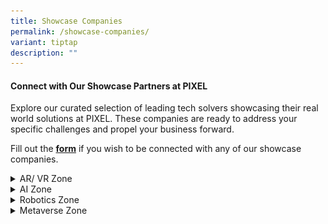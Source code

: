 ```yaml
---
title: Showcase Companies
permalink: /showcase-companies/
variant: tiptap
description: ""
---
```

<h4>Connect with Our Showcase Partners at PIXEL</h4>
<p></p>
<p>Explore our curated selection of leading tech solvers showcasing their
real world solutions at PIXEL. These companies are ready to address your
specific challenges and propel your business forward.</p>
<p>Fill out the <strong><a href="https://form.gov.sg/666287f0a5035a6fe2d176ee" rel="noopener noreferrer nofollow" target="_blank">form</a></strong> if
you wish to be connected with any of our showcase companies.</p>
<p></p>
<div data-type="detailGroup" class="isomer-accordion isomer-accordion-white">
<details class="isomer-details">
<summary>AR/ VR Zone</summary>
<div data-type="detailsContent" class="isomer-details-content">
<table style="minWidth: 50px">
<colgroup>
<col>
<col>
</colgroup>
<tbody>
<tr>
<th rowspan="1" colspan="2">
<p>At PIXEL, delve into cutting-edge AR (Augmented Reality) and VR (Virtual
Reality) technologies. AR enhances real-world experiences by overlaying
digital elements, while VR immerses you in entirely virtual environments.
Explore how these innovations are transforming industries and experience
the future of technology firsthand.</p>
</th>
</tr>
<tr>
<td rowspan="1" colspan="1">
<p></p>
<div class="isomer-image-wrapper">
<img style="width: 100%" height="auto" width="100%" alt="" src="/images/2.png">
</div>
</td>
<td rowspan="1" colspan="1">
<p><strong><u>Alo XR</u></strong>
</p>
<p>ALO XR harnesses immersive technologies to help older adults thrive, developing
AR/VR solutions to enhance healthspan and unlock human potential.</p>
<p><strong><a href="https://aloxr.com/" rel="noopener noreferrer nofollow" target="_blank">https://aloxr.com/</a></strong>
</p>
</td>
</tr>
<tr>
<td rowspan="1" colspan="1">
<p></p>
<p></p>
<div class="isomer-image-wrapper">
<img style="width: 100%" height="auto" width="100%" alt="" src="/images/1.png">
</div>
</td>
<td rowspan="1" colspan="1">
<p><strong><u>Augmenteed</u></strong>
</p>
<p>Augmenteed allows industrial companies to digitise their procedures within
hours, eliminates the need for time-consuming codes, and deploy mobile
applications to field technicians for maintenance, repair, operations,
inspection, training, and remote support.&nbsp;</p>
<p><strong><a href="http://www.augmenteed.tech/" rel="noopener noreferrer nofollow" target="_blank"><u>www.augmenteed.tech</u></a>&nbsp;</strong>&nbsp;</p>
</td>
</tr>
<tr>
<td rowspan="1" colspan="1">
<p></p>
<div class="isomer-image-wrapper">
<img style="width: 100%" height="auto" width="100%" alt="" src="/images/serial_co.png">
</div>
</td>
<td rowspan="1" colspan="1">
<p><strong><u>SERIAL CO_</u></strong>
</p>
<p>SERIAL CO_ is a creative technology studio envisioning a world where immersive
experiences transform the way people learn, work, and interact with each
other.</p>
<p><strong><a href="https://serial.sg/" rel="noopener noreferrer nofollow" target="_blank">www.serial.sg</a></strong>
</p>
</td>
</tr>
</tbody>
</table>
</div>
</details>
<details class="isomer-details">
<summary>AI Zone</summary>
<div data-type="detailsContent" class="isomer-details-content">
<table style="minWidth: 50px">
<colgroup>
<col>
<col>
</colgroup>
<tbody>
<tr>
<th rowspan="1" colspan="2">
<p>Our AI (Artificial Intelligence) zone showcases the latest advancements
in machine learning, natural language processing, and data analytics. Discover
how AI is revolutionising industries by enhancing decision-making, automating
tasks, and providing personalised experiences.</p>
</th>
</tr>
<tr>
<td rowspan="1" colspan="1">
<p></p>
<div class="isomer-image-wrapper">
<img style="width: 100%" height="auto" width="100%" alt="" src="/images/ailytics.png">
</div>
</td>
<td rowspan="1" colspan="1">
<p><strong><u>Ailytics</u></strong>
</p>
<p></p>
<p>Ailytics helps industrial companies improve safety and maximise productivity
by providing video analytics solutions for safety and productivity monitoring.</p>
<p><strong><a href="https://ailytics.ai/" rel="noopener noreferrer nofollow" target="_blank">https://ailytics.ai/</a></strong>
</p>
</td>
</tr>
<tr>
<td rowspan="1" colspan="1">
<p></p>
<div class="isomer-image-wrapper">
<img style="width: 100%" height="auto" width="100%" alt="" src="/images/5.png">
</div>
</td>
<td rowspan="1" colspan="1">
<p><strong><u>BeLive Technology</u></strong>
</p>
<p></p>
<p>BeLive empower its customers with easy-to-install video players that allow
to deliver live, interactive and shoppable media directly on their websites
or apps.</p>
<p><strong><a href="https://belive.technology/" rel="noopener noreferrer nofollow" target="_blank">https://belive.technology/</a></strong>
</p>
</td>
</tr>
<tr>
<td rowspan="1" colspan="1">
<p></p>
<div class="isomer-image-wrapper">
<img style="width: 100%" height="auto" width="100%" alt="" src="/images/6.png">
</div>
</td>
<td rowspan="1" colspan="1">
<p><strong><u>Evolve Innovative Solutions</u></strong>
</p>
<p></p>
<p>Evolve Innovative Solutions empowers organizations seeking to harness
the power of next-generation technology, pioneering AI and immersion-powered
AR/VR solutions for the modern age.</p>
<p><strong><a href="https://www.eis.sg/" rel="noopener noreferrer nofollow" target="_blank">www.eis.sg</a></strong>
</p>
</td>
</tr>
<tr>
<td rowspan="1" colspan="1">
<p></p>
<div class="isomer-image-wrapper">
<img style="width: 100%" height="auto" width="100%" alt="" src="/images/7.png">
</div>
</td>
<td rowspan="1" colspan="1">
<p><strong><u>FingerDance</u></strong>
</p>
<p></p>
<p>FingerDance is committed to building AI infrastructure for a smart and
inclusive world, offering 24/7 sign language translation services and accessible
sign language information.</p>
<p><strong><a href="https://sg.linkedin.com/company/fingerdance-pte-ltd" rel="noopener noreferrer nofollow" target="_blank">https://www.linkedin.com/company/fingerdance-pte-ltd/</a></strong>
</p>
</td>
</tr>
<tr>
<td rowspan="1" colspan="1">
<p></p>
<div class="isomer-image-wrapper">
<img style="width: 100%" height="auto" width="100%" alt="" src="/images/VONCIERGE__1_.png">
</div>
</td>
<td rowspan="1" colspan="1">
<p><strong><u>Voncierge</u></strong>
</p>
<p></p>
<p>Voncierge blends technology with a human touch, reshaping how businesses
connect with customers by offering an AI-powered omni-channel video-telephony
solution.</p>
<p><strong><a href="https://voncierge.tech/" rel="noopener noreferrer nofollow" target="_blank">https://voncierge.tech/</a></strong>
</p>
</td>
</tr>
<tr>
<td rowspan="1" colspan="1">
<p></p>
<div class="isomer-image-wrapper">
<img style="width: 100%" height="auto" width="100%" alt="" src="/images/pand_ai.png">
</div>
</td>
<td rowspan="1" colspan="1">
<p><strong><u>Pand.ai</u></strong>
</p>
<p></p>
<p>Pand.ai is a leader in conversational AI solutions in Singapore, powered
by proprietary natural language processing that understands a variety of
languages.</p>
<p><strong><a href="https://www.pand.ai/" rel="noopener noreferrer nofollow" target="_blank">https://www.pand.ai/</a></strong>
</p>
<p></p>
</td>
</tr>
<tr>
<td rowspan="1" colspan="1">
<p></p>
<div class="isomer-image-wrapper">
<img style="width: 100%" height="auto" width="100%" alt="" src="/images/technocorp.png">
</div>
</td>
<td rowspan="1" colspan="1">
<p><strong><u>Technocorp</u></strong>
</p>
<p></p>
<p>Technocorp harnesses the power of Virtual Reality (VR) technology and
Generative Design with their digital twin solution that help users visualize
and analyse designs.</p>
<p><strong><a href="https://www.linkedin.com/company/technocorpsg/?originalSubdomain=sg" rel="noopener noreferrer nofollow" target="_blank">https://www.linkedin.com/company/technocorpsg/</a></strong>
</p>
</td>
</tr>
<tr>
<td rowspan="1" colspan="1">
<p></p>
<div class="isomer-image-wrapper">
<img style="width: 100%" height="auto" width="100%" alt="" src="/images/xrator.png">
</div>
</td>
<td rowspan="1" colspan="1">
<p><strong><u>XRATOR</u></strong>
</p>
<p></p>
<p>XRATOR's mission is to make effective cybersecurity accessible to all,
providing a SaaS that helps organizations close the knowledge gap between
cybersecurity officers and engineers.</p>
<p><strong><a href="https://www.x-rator.com/" rel="noopener noreferrer nofollow" target="_blank">https://x-rator.com</a></strong>
</p>
</td>
</tr>
<tr>
<td rowspan="1" colspan="1">
<p></p>
<div class="isomer-image-wrapper">
<img style="width: 100%" height="auto" width="100%" alt="" src="/images/objectivee.png">
</div>
</td>
<td rowspan="1" colspan="1">
<p><strong><u>Objective Experience</u></strong>
</p>
<p></p>
<p>Objective Experience empowers businesses to gain a competitive edge by
understanding customers' unconscious behaviours and preferences using eye
tracking technology.</p>
<p><strong><a href="https://www.objectiveexperience.com/" rel="noopener noreferrer nofollow" target="_blank">http://www.objectiveexperience.com/</a></strong>
</p>
</td>
</tr>
</tbody>
</table>
</div>
</details>
<details class="isomer-details">
<summary>Robotics Zone</summary>
<div data-type="detailsContent" class="isomer-details-content">
<p></p>
<table style="minWidth: 50px">
<colgroup>
<col>
<col>
</colgroup>
<tbody>
<tr>
<th rowspan="1" colspan="2">
<p><strong>The Robotics zone showcases cutting-edge innovations in automation and precision technology. Discover how advanced robotics are transforming industries by automating processes and improving efficiency.</strong>
</p>
</th>
</tr>
<tr>
<td rowspan="1" colspan="1">
<p></p>
<div class="isomer-image-wrapper">
<img style="width: 100%" height="auto" width="100%" alt="" src="/images/techfox_logo__1_.png">
</div>
</td>
<td rowspan="1" colspan="1">
<p></p>
<p><strong><u>Techfox</u></strong>
<br>
</p>
<p>Techfox is a start-up in the realms of Artificial Intelligence (AI), Internet
of Things (IoT), and Robotics that provides a connected robotics delivery
system with real-time location tracking and fleet management features.</p>
<p><strong><a href="http://techfox.com.sg/" rel="noopener noreferrer nofollow" target="_blank">http://techfox.com.sg/</a></strong>
</p>
</td>
</tr>
</tbody>
</table>
</div>
</details>
<details class="isomer-details">
<summary>Metaverse Zone</summary>
<div data-type="detailsContent" class="isomer-details-content">
<table style="minWidth: 50px">
<colgroup>
<col>
<col>
</colgroup>
<tbody>
<tr>
<th rowspan="1" colspan="2">
<p><strong>The Metaverse Zone offers an immersive experience for users to interact and explore an expansive virtual space that mirrors the real world. Find out how the virtual metaverse is reshaping social interactions, learning, and engagement.</strong>
</p>
</th>
</tr>
<tr>
<td rowspan="1" colspan="1">
<p></p>
<div class="isomer-image-wrapper">
<img style="width: 100%" height="auto" width="100%" alt="" src="/images/smobler.png">
</div>
</td>
<td rowspan="1" colspan="1">
<p><strong><u>Smobler Studios</u></strong>
</p>
<p>Smobler Studios is a provider of metaverse architecture solutions specializing
in IP creation, brand marketing and metaverse development for businesses</p>
<p><a href="https://www.smobler.io/" rel="noopener noreferrer nofollow" target="_blank">https://smobler.io</a>
</p>
</td>
</tr>
<tr>
<td rowspan="1" colspan="1">
<p></p>
<div class="isomer-image-wrapper">
<img style="width: 100%" height="auto" width="100%" alt="" src="/images/xctuality_logo__1_.png">
</div>
</td>
<td rowspan="1" colspan="1">
<p><strong><u>Xctuality</u></strong>
</p>
<p>Xctuality is an immersive technology company building towards spatial
computing that is helping to reverse climate change by pioneering the future
of urban lifestyle.&nbsp;&nbsp;</p>
<p><a href="https://xctuality.com/" rel="noopener noreferrer nofollow" target="_blank">https://xctuality.com</a>
</p>
</td>
</tr>
</tbody>
</table>
</div>
</details>
</div>
<p></p>